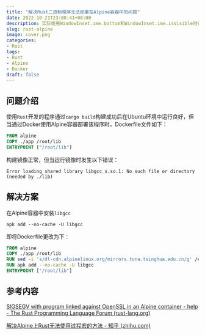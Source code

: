 ```yaml
---
title: "解决Rust二进制程序无法部署在Alpine容器中的问题"
date: 2022-10-21T23:08:41+08:00
description: 实际使用WindowInset.ime.bottom和WindowInset.ime.isVisible时得到的结果比较奇怪...
slug: rust-alpine
image: cover.png
categories:
- Rust
tags:
- Rust
- Alpine
- Docker
draft: false
---
```

## 问题介绍

使用`Rust`开发的程序通过`cargo build`构建成功后在Ubuntu环境中运行良好，但当通过Docker使用Alpine容器部署该程序时，Dockerfile文件如下：

```dockerfile
FROM alpine
COPY ./app /root/lib
ENTRYPOINT ["/root/lib"]
```

构建镜像正常，但当运行镜像时发生以下错误：

```
Error loading shared library libgcc_s.so.1: No such file or directory (needed by ./lib)
```

## 解决方案

在Alpine容器中安装`libgcc`

```shell
apk add --no-cache -U libgcc
```

即将Dockerfile更改为下：

```dockerfile
FROM alpine
COPY ./app /root/lib
RUN sed -i 's/dl-cdn.alpinelinux.org/mirrors.tuna.tsinghua.edu.cn/g' /etc/apk/repositories
RUN apk add --no-cache -U libgcc
ENTRYPOINT ["/root/lib"]
```

## 参考内容

[SIGSEGV with program linked against OpenSSL in an Alpine container - help - The Rust Programming Language Forum (rust-lang.org)](https://users.rust-lang.org/t/sigsegv-with-program-linked-against-openssl-in-an-alpine-container/52172)

[解决Alpine上Rust无法使用过程宏的方法 - 知乎 (zhihu.com)](https://zhuanlan.zhihu.com/p/138109387)